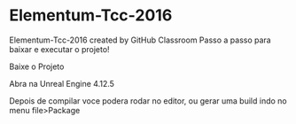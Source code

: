 # Elementum-Tcc-2016
Elementum-Tcc-2016 created by GitHub Classroom
Passo a passo para baixar e executar o projeto!

Baixe o Projeto

Abra na Unreal Engine 4.12.5

Depois de compilar voce podera rodar no editor, ou gerar uma build indo no menu file>Package
